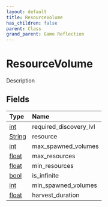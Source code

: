 ```yaml
---
layout: default
title: ResourceVolume
has_children: false
parent: Class
grand_parent: Game Reflection
---
```

# ResourceVolume
Description 

## Fields

| Type | Name |
|:-------------|:--------------|
| [int](/docs/game-reflection/enums/int) | required_discovery_lvl |
| [String](/docs/game-reflection/components/string) | resource |
| [int](/docs/game-reflection/enums/int) | max_spawned_volumes |
| [float](/docs/game-reflection/components/float) | max_resources |
| [float](/docs/game-reflection/components/float) | min_resources |
| [bool](/docs/game-reflection/components/bool) | is_infinite |
| [int](/docs/game-reflection/enums/int) | min_spawned_volumes |
| [float](/docs/game-reflection/components/float) | harvest_duration |

